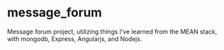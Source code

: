 # message_forum
Message forum project, utilizing things I've learned from the MEAN stack, with mongodb, Express, Angularjs, and Nodejs. 
